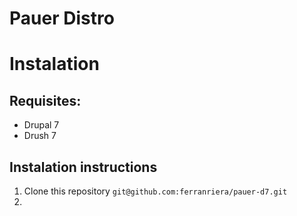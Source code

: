 Pauer Distro
============

# Instalation

## Requisites:

* Drupal 7
* Drush 7

## Instalation instructions

1. Clone this repository `git@github.com:ferranriera/pauer-d7.git`
2. 
